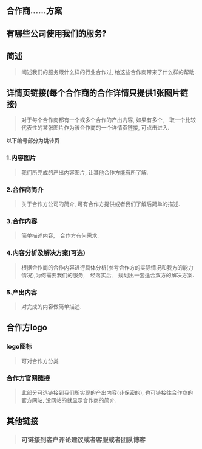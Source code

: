 ## 合作商......方案
## 有哪些公司使用我们的服务?   
## 简述
> 阐述我们的服务跟什么样的行业合作过, 给这些合作商带来了什么样的帮助.   

## 详情页链接(每个合作商的合作详情只提供1张图片链接)
> 对于每个合作商都有一个或多个合作的产出内容, 如果有多个,　取一个比较代表性的某张图片作为该合作商的一个详情页链接, 可点击进入.     

以下编号部分为跳转页     

### 1.内容图片
> 我们所完成的产出内容图片, 让其他合作方能有所了解.    
   
### 2.合作商简介
> 关于合作方公司的简介, 可有合作方提供或者我们了解后简单的描述.　　　
   　
### 3.合作内容
> 简单描述内容,　合作方有何需求.　　　　　

### 4.内容分析及解决方案(可选)
> 根据合作商的合作内容进行具体分析(参考合作方的实际情况和我方的能力情况),为何需要我们的服务,　经落实后,　规划出一套适合双方的解决方案.       

### 5.产出内容
> 对完成的内容做简单描述.

## 合作方logo
### logo图标
> 可对合作方分类      
   
### 合作方官网链接
> 此部分可选链接到我们所实现的产出内容(非保密的), 也可链接往合作商的官方网站, 没网站的就显示合作商的简介.

## 其他链接
> ### 可链接到客户评论建议或者客服或者团队博客
